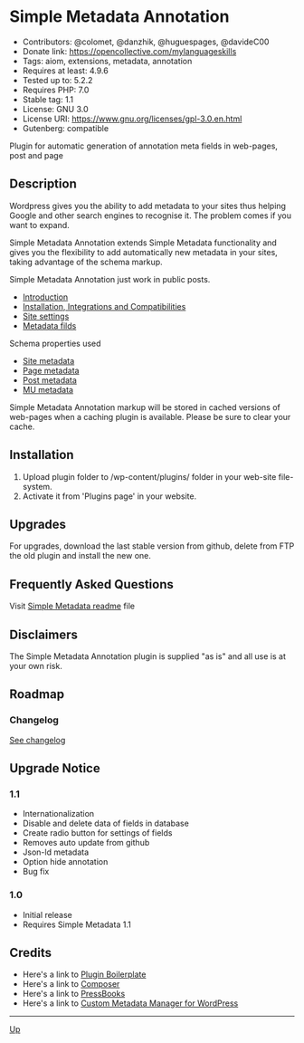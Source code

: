 # Simple Metadata Annotation

* Contributors: @colomet, @danzhik, @huguespages, @davideC00
* Donate link: https://opencollective.com/mylanguageskills
* Tags: aiom, extensions, metadata, annotation
* Requires at least: 4.9.6
* Tested up to: 5.2.2
* Requires PHP: 7.0
* Stable tag: 1.1
* License: GNU 3.0
* License URI: https://www.gnu.org/licenses/gpl-3.0.en.html
* Gutenberg: compatible

Plugin for automatic generation of annotation meta fields in web-pages, post and page

## Description

Wordpress gives you the ability to add metadata to your sites thus helping Google and other search engines to recognise it. The problem comes if you want to expand.

Simple Metadata Annotation extends Simple Metadata functionality and gives you the flexibility to add automatically new metadata in your sites, taking advantage of the schema markup.

Simple Metadata Annotation just work in public posts.

* [Introduction](/doc/doc-intro.md)
* [Installation, Integrations and Compatibilities](/doc/doc-general.md)
* [Site settings](/doc/doc-settings.md)
* [Metadata filds](/doc/doc-fields.md)


Schema properties used
* [Site metadata](/doc/doc-settings-site.md)
* [Page metadata](/doc/doc-settings-page.md)
* [Post metadata](/doc/doc-settings-post.md)
* [MU metadata](/doc/doc-settings-mu.md)

Simple Metadata Annotation markup will be stored in cached versions of web-pages when a caching plugin is available. Please be sure to clear your cache.


## Installation

1. Upload plugin folder to /wp-content/plugins/ folder in your web-site file-system.
1. Activate it from 'Plugins page' in your website.

## Upgrades

For upgrades, download the last stable version from github, delete from FTP the old plugin and install the new one.

## Frequently Asked Questions

Visit [Simple Metadata readme](https://github.com/my-language-skills/simple-metadata/blob/master/README.md) file


## Disclaimers

The Simple Metadata Annotation plugin is supplied "as is" and all use is at your own risk.

## Roadmap


### Changelog
[See changelog](/CHANGELOG.md)

## Upgrade Notice

### 1.1
* Internationalization
* Disable and delete data of fields in database
* Create radio button for settings of fields
* Removes auto update from github
* Json-ld metadata
* Option hide annotation
* Bug fix


### 1.0
* Initial release
* Requires Simple Metadata 1.1

## Credits

* Here's a link to [Plugin Boilerplate](http://wppb.io/ "Uses the WordPress Plugin Boilerplate")
* Here's a link to [Composer](https://getcomposer.org/)
* Here's a link to [PressBooks](https://pressbooks.org/get-involved/ "Your favorite ebook platform")
* Here's a link to [Custom Metadata Manager for WordPress](https://wordpress.org/plugins/custom-metadata/ "Framework for custom field creation")

---
[Up](/README.md)
